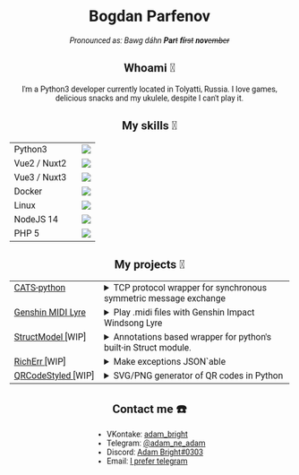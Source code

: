 <div style="text-align: center; font-family: 'JetBrains Mono', Roboto, Helvetica, Arial, sans-serif">
<h1>
<span>
Bogdan Parfenov
</span>
</h1>
<i>
Pronounced as: Bawg dáhn <b>Par</b><s>t</s> <b>fí</b><s>rst</s> <b>nov</b><s>ember</s>
</i>
<h2>
Whoami 🧐
</h2>
<p>
I'm a Python3 developer currently located in Tolyatti, Russia. I love games, delicious snacks and my ukulele, despite I can't play it. 
</p>
<h2>
My skills 🤔
</h2>
<table style="margin: 0 auto;width: 500px; max-width: 90vw">
<tr>
<td style="padding-right: 20px">
Python3
</td>
<td>
<img src="https://us-central1-progress-markdown.cloudfunctions.net/progress/90"/>
</td>
</tr>
<tr>
<td style="padding-right: 20px">
Vue2 / Nuxt2
</td>
<td>
<img src="https://us-central1-progress-markdown.cloudfunctions.net/progress/60"/>
</td>
</tr>
<tr>
<td style="padding-right: 20px">
Vue3 / Nuxt3
</td>
<td>
<img src="https://us-central1-progress-markdown.cloudfunctions.net/progress/30"/>
</td>
</tr>
<tr>
<td style="padding-right: 20px">
Docker
</td>
<td>
<img src="https://us-central1-progress-markdown.cloudfunctions.net/progress/20"/>
</td>
</tr>
<tr>
<td style="padding-right: 20px">
Linux
</td>
<td>
<img src="https://us-central1-progress-markdown.cloudfunctions.net/progress/20"/>
</td>
</tr>
<tr>
<td style="padding-right: 20px">
NodeJS 14
</td>
<td>
<img src="https://us-central1-progress-markdown.cloudfunctions.net/progress/10"/>
</td>
</tr>
<tr>
<td style="padding-right: 20px">
PHP 5
</td>
<td>
<img src="https://us-central1-progress-markdown.cloudfunctions.net/progress/5"/>
</td>
</tr>
</table>
<h2>
My projects 🔨
</h2>
<table style="margin: 0 auto; max-width: 90vw; width: 500px">
<tr>
<td style="white-space: nowrap; padding-right: 10px; vertical-align: top">
<a href="https://github.com/Cifrazia/cats-python">
CATS-python
</a>
</td>
<td style="vertical-align: top">
<details>
<summary>
TCP protocol wrapper for synchronous symmetric message exchange
</summary>
Exchange packed payloads up to 4GB in a single package, ask for additional info mid-term, stream data, authenticate for timed period. 
</details>
</td>
</tr>
<tr>
<td style="white-space: nowrap; padding-right: 10px; vertical-align: top">
<a href="https://github.com/AdamBrianBright/genshin-midi-lyre">
Genshin MIDI Lyre
</a>
</td>
<td style="vertical-align: top">
<details>
<summary>
Play .midi files with Genshin Impact Windsong Lyre
</summary>
Somewhat fixed version of 
<a href="https://github.com/EHfive/genshin-midi-lyre">
genshin-midi-lyre
</a>
by 
<a href="https://github.com/EHfive">
EHfive
</a>
</details>
</td>
</tr>
<tr>
<td style="white-space: nowrap; padding-right: 10px; vertical-align: top">
<a href="https://github.com/AdamBrianBright/struct-model-python">
StructModel
</a>
[WIP] 
</td>
<td style="vertical-align: top">
<details>
<summary>
Annotations based wrapper for python's built-in Struct module.
</summary>
Create dataclass-like forms that would represent 
<a href="https://docs.python.org/3/library/struct.html">
`struct.Struct`
</a>
scheme with named fields 
</details>
</td>
</tr>
<tr>
<td style="white-space: nowrap; padding-right: 10px; vertical-align: top">
<a href="https://github.com/AdamBrianBright/python-richerr">
RichErr
</a>
[WIP] 
</td>
<td style="vertical-align: top">
<details>
<summary>
Make exceptions JSON`able
</summary>
RichErr is a tiny module that gives you basic error class, which can be used in JSON, dict, list, and other mutation 
</details>
</td>
</tr>
<tr>
<td style="white-space: nowrap; padding-right: 10px; vertical-align: top">
<a href="https://github.com/AdamBrianBright/qrcode_styled">
QRCodeStyled
</a>
[WIP] 
</td>
<td style="vertical-align: top">
<details>
<summary>
SVG/PNG generator of QR codes in Python
</summary>
This is a fork of 
<a href="https://github.com/kozakdenys/qr-code-styling">
browser QRCode generator
</a>
by 
<a href="https://github.com/kozakdenys">
Denys Kozak
</a>
</details>
</td>
</tr>
</table>
<h2>
Contact me ☎️
</h2>
<div style="text-align: left; display: inline-block">
<ul style="margin: 0 auto">
<li>
VKontake: 
<a href="https://vk.com/adam_bright">
adam_bright
</a>
</li>
<li>
Telegram: 
<a href="https://t.me/adam_ne_adam">
@adam_ne_adam
</a>
</li>
<li>
Discord: 
<a href="https://discordapp.com/users/241129119688032257/">
Adam Bright#0303
</a>
</li>
<li>
Email: 
<a href="mailto:adam.brian.bright@gmail.com">
I prefer telegram
</a>
</li>
</ul>
</div>
</div>
